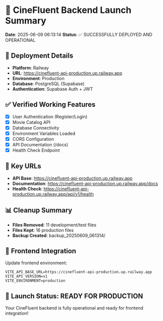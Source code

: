 # 🎉 CineFluent Backend Launch Summary

**Date**: 2025-06-09 06:13:14
**Status**: ✅ SUCCESSFULLY DEPLOYED AND OPERATIONAL

## 🚀 Deployment Details

- **Platform**: Railway
- **URL**: https://cinefluent-api-production.up.railway.app
- **Environment**: Production
- **Database**: PostgreSQL (Supabase)
- **Authentication**: Supabase Auth + JWT

## ✅ Verified Working Features

- [x] User Authentication (Register/Login)
- [x] Movie Catalog API
- [x] Database Connectivity
- [x] Environment Variables Loaded
- [x] CORS Configuration
- [x] API Documentation (/docs)
- [x] Health Check Endpoint

## 🔗 Key URLs

- **API Base**: https://cinefluent-api-production.up.railway.app
- **Documentation**: https://cinefluent-api-production.up.railway.app/docs
- **Health Check**: https://cinefluent-api-production.up.railway.app/api/v1/health

## 📊 Cleanup Summary

- **Files Removed**: 11 development/test files
- **Files Kept**: 16 production files
- **Backup Created**: backup_20250609_061314/

## 🎯 Frontend Integration

Update frontend environment:
```env
VITE_API_BASE_URL=https://cinefluent-api-production.up.railway.app
VITE_API_VERSION=v1
VITE_ENVIRONMENT=production
```

## 🏁 Launch Status: READY FOR PRODUCTION

Your CineFluent backend is fully operational and ready for frontend integration!
